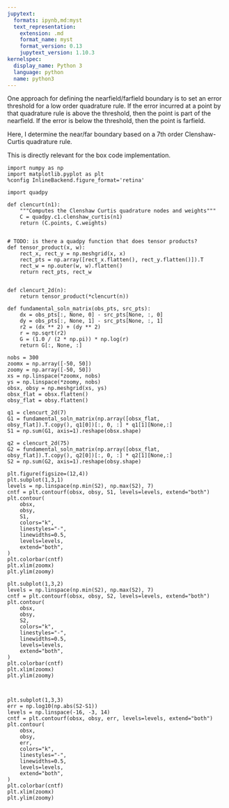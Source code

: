 ```yaml
---
jupytext:
  formats: ipynb,md:myst
  text_representation:
    extension: .md
    format_name: myst
    format_version: 0.13
    jupytext_version: 1.10.3
kernelspec:
  display_name: Python 3
  language: python
  name: python3
---
```


One approach for defining the nearfield/farfield boundary is to set an error threshold for a low order quadrature rule. If the error incurred at a point by that quadrature rule is above the threshold, then the point is part of the nearfield. If the error is below the threshold, then the point is farfield. 

Here, I determine the near/far boundary based on a 7th order Clenshaw-Curtis quadrature rule. 

This is directly relevant for the box code implementation.

```{code-cell} ipython3
import numpy as np
import matplotlib.pyplot as plt
%config InlineBackend.figure_format='retina'
```

```{code-cell} ipython3
import quadpy

def clencurt(n1):
    """Computes the Clenshaw Curtis quadrature nodes and weights"""
    C = quadpy.c1.clenshaw_curtis(n1)
    return (C.points, C.weights)


# TODO: is there a quadpy function that does tensor products?
def tensor_product(x, w):
    rect_x, rect_y = np.meshgrid(x, x)
    rect_pts = np.array([rect_x.flatten(), rect_y.flatten()]).T
    rect_w = np.outer(w, w).flatten()
    return rect_pts, rect_w


def clencurt_2d(n):
    return tensor_product(*clencurt(n))
```

```{code-cell} ipython3
def fundamental_soln_matrix(obs_pts, src_pts):
    dx = obs_pts[:, None, 0] - src_pts[None, :, 0]
    dy = obs_pts[:, None, 1] - src_pts[None, :, 1]
    r2 = (dx ** 2) + (dy ** 2)
    r = np.sqrt(r2)
    G = (1.0 / (2 * np.pi)) * np.log(r)
    return G[:, None, :]
```

```{code-cell} ipython3
nobs = 300
zoomx = np.array([-50, 50])
zoomy = np.array([-50, 50])
xs = np.linspace(*zoomx, nobs)
ys = np.linspace(*zoomy, nobs)
obsx, obsy = np.meshgrid(xs, ys)
obsx_flat = obsx.flatten()
obsy_flat = obsy.flatten()
```

```{code-cell} ipython3
q1 = clencurt_2d(7)
G1 = fundamental_soln_matrix(np.array([obsx_flat, obsy_flat]).T.copy(), q1[0])[:, 0, :] * q1[1][None,:]
S1 = np.sum(G1, axis=1).reshape(obsx.shape)

q2 = clencurt_2d(75)
G2 = fundamental_soln_matrix(np.array([obsx_flat, obsy_flat]).T.copy(), q2[0])[:, 0, :] * q2[1][None,:]
S2 = np.sum(G2, axis=1).reshape(obsy.shape)
```

```{code-cell} ipython3
plt.figure(figsize=(12,4))
plt.subplot(1,3,1)
levels = np.linspace(np.min(S2), np.max(S2), 7)
cntf = plt.contourf(obsx, obsy, S1, levels=levels, extend="both")
plt.contour(
    obsx,
    obsy,
    S1,
    colors="k",
    linestyles="-",
    linewidths=0.5,
    levels=levels,
    extend="both",
)
plt.colorbar(cntf)
plt.xlim(zoomx)
plt.ylim(zoomy)

plt.subplot(1,3,2)
levels = np.linspace(np.min(S2), np.max(S2), 7)
cntf = plt.contourf(obsx, obsy, S2, levels=levels, extend="both")
plt.contour(
    obsx,
    obsy,
    S2,
    colors="k",
    linestyles="-",
    linewidths=0.5,
    levels=levels,
    extend="both",
)
plt.colorbar(cntf)
plt.xlim(zoomx)
plt.ylim(zoomy)



plt.subplot(1,3,3)
err = np.log10(np.abs(S2-S1))
levels = np.linspace(-16, -3, 14)
cntf = plt.contourf(obsx, obsy, err, levels=levels, extend="both")
plt.contour(
    obsx,
    obsy,
    err,
    colors="k",
    linestyles="-",
    linewidths=0.5,
    levels=levels,
    extend="both",
)
plt.colorbar(cntf)
plt.xlim(zoomx)
plt.ylim(zoomy)
```
